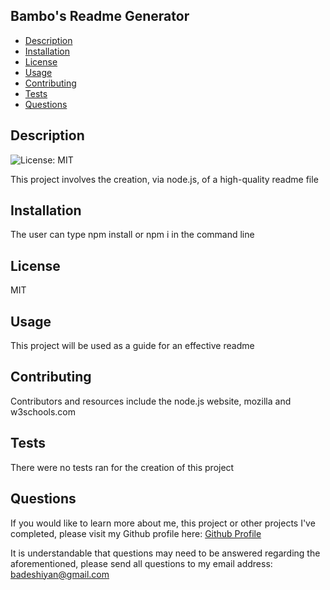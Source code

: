 ## Bambo's Readme Generator
* [Description](#description)
* [Installation](#installation)
* [License](#license)
* [Usage](#usage)
* [Contributing](#contributing)
* [Tests](#tests)
* [Questions](#questions)

## Description
![License: MIT](https://img.shields.io/badge/License-MIT-yellow.svg)

This project involves the creation, via node.js, of a high-quality readme file

## Installation
The user can type npm install or npm i in the command line

## License
MIT

## Usage
This project will be used as a guide for an effective readme

## Contributing
Contributors and resources include the node.js website, mozilla and w3schools.com

## Tests
There were no tests ran for the creation of this project

## Questions
If you would like to learn more about me, this project or other projects I've completed, please visit my Github profile here: [Github Profile](https://github.com/badeshiyan)

It is understandable that questions may need to be answered regarding the aforementioned, please send all questions to my email address: badeshiyan@gmail.com